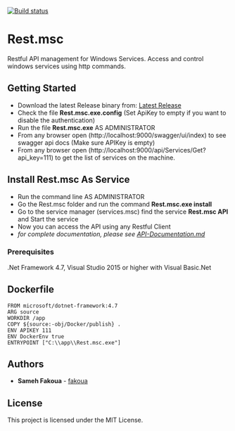 [![Build status](https://ci.appveyor.com/api/projects/status/sx1sg65qx7p42w28?svg=true)](https://ci.appveyor.com/project/fakoua/rest-msc)

# Rest.msc
Restful API management for Windows Services. Access and control windows services using http commands.

## Getting Started

- Download the latest Release binary from: [Latest Release](https://github.com/fakoua/Rest.msc/releases)
- Check the file **Rest.msc.exe.config** (Set ApiKey to empty if you want to disable the authentication)
- Run the file **Rest.msc.exe** AS ADMINISTRATOR
- From any browser open (http://localhost:9000/swagger/ui/index) to see swagger api docs (Make sure APIKey is empty)
- From any browser open (http://localhost:9000/api/Services/Get?api_key=111) to get the list of services on the machine.

## Install Rest.msc As Service

- Run the command line AS ADMINISTRATOR
- Go the Rest.msc folder and run the command **Rest.msc.exe install**
- Go to the service manager (services.msc) find the service **Rest.msc API** and Start the service
- Now you can access the API using any Restful Client
- *for complete documentation, please see [API-Documentation.md](API-Documentation.md)*

### Prerequisites

.Net Framework 4.7, Visual Studio 2015 or higher with Visual Basic.Net

## Dockerfile

```
FROM microsoft/dotnet-framework:4.7
ARG source
WORKDIR /app
COPY ${source:-obj/Docker/publish} .
ENV APIKEY 111
ENV DockerEnv true
ENTRYPOINT ["C:\\app\\Rest.msc.exe"]
```

## Authors

* **Sameh Fakoua** - [fakoua](https://github.com/fakoua)

## License

This project is licensed under the MIT License.
